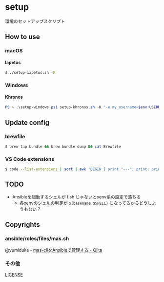 # setup
環境のセットアップスクリプト

## How to use
### macOS
#### Iapetus
```sh
$ ./setup-iapetus.sh -K
```

### Windows
#### Khronos
```ps1
PS > .\setup-windows.ps1 setup-khronos.sh -K "-e my_username=$env:USERNAME"
```

## Update config
### brewfile
```sh
$ brew tap bundle && brew bundle dump && cat Brewfile
```

### VS Code extensions
```sh
$ code --list-extensions | sort | awk 'BEGIN { print "---"; print; print "code_install_extensions:" } { print "- "$1 }'
```

## TODO
- Ansibleを起動するシェルが fish じゃないとxenv系の設定で落ちる
    - 各xenvのシェルの判定が `$(basename $SHELL)` になってるからどうしようもない？

## Copyrights

### ansible/roles/files/mas.sh
@yumiduka - [mas-cliをAnsibleで管理する - Qiita](https://qiita.com/yumiduka/items/9c095b9f98be96b8763c)

### その他
[LICENSE](./LICENSE)
